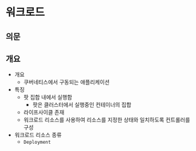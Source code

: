 # 워크로드

## 의문

## 개요

- 개요
  - 쿠버네티스에서 구동되는 애플리케이션
- 특징
  - 팟 집합 내에서 실행함
    - 팟은 클러스터에서 실행중인 컨테이너의 집합
  - 라이프사이클 존재
  - 워크로드 리소스를 사용하여 리소스를 지정한 상태와 일치하도록 컨트롤러를 구성
- 워크로드 리소스 종류
  - `Deployment`
